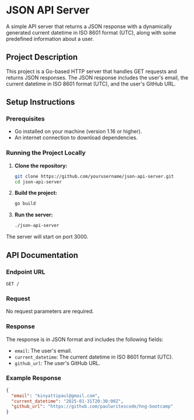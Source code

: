 # JSON API Server

A simple API server that returns a JSON response with a dynamically generated current datetime in ISO 8601 format (UTC), along with some predefined information about a user.

## Project Description

This project is a Go-based HTTP server that handles GET requests and returns JSON responses. The JSON response includes the user's email, the current datetime in ISO 8601 format (UTC), and the user's GitHub URL.

## Setup Instructions

### Prerequisites

- Go installed on your machine (version 1.16 or higher).
- An internet connection to download dependencies.

### Running the Project Locally

1. **Clone the repository:**

   ```sh
   git clone https://github.com/yourusername/json-api-server.git
   cd json-api-server
   ```

2. **Build the project:**

   ```sh
   go build
   ```

3. **Run the server:**
   ```sh
   ./json-api-server
   ```

The server will start on port 3000.

## API Documentation

### Endpoint URL

`GET /`

### Request

No request parameters are required.

### Response

The response is in JSON format and includes the following fields:

- `email`: The user's email.
- `current_datetime`: The current datetime in ISO 8601 format (UTC).
- `github_url`: The user's GitHub URL.

### Example Response

```json
{
  "email": "kinyattipaul@gmail.com",
  "current_datetime": "2025-01-31T20:30:00Z",
  "github_url": "https://github.com/paulwritescode/hng-bootcamp"
}
```

